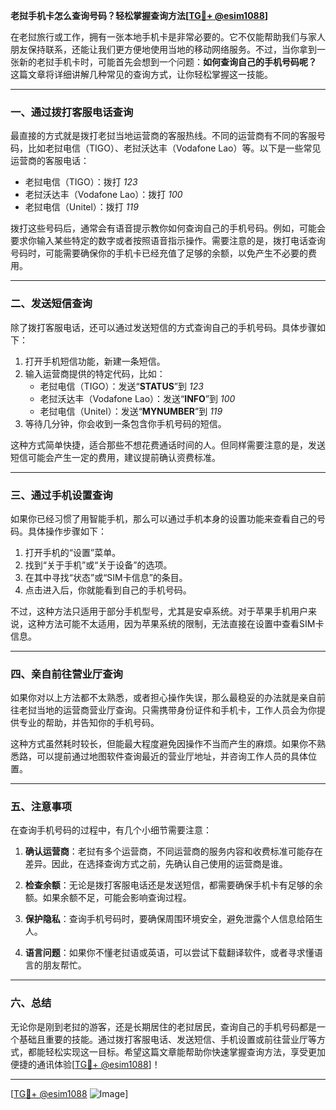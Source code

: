 **老挝手机卡怎么查询号码？轻松掌握查询方法[[TG💪+ @esim1088](https://t.me/s/esim1088)]**

在老挝旅行或工作，拥有一张本地手机卡是非常必要的。它不仅能帮助我们与家人朋友保持联系，还能让我们更方便地使用当地的移动网络服务。不过，当你拿到一张新的老挝手机卡时，可能首先会想到一个问题：**如何查询自己的手机号码呢？** 这篇文章将详细讲解几种常见的查询方式，让你轻松掌握这一技能。

---

### **一、通过拨打客服电话查询**

最直接的方式就是拨打老挝当地运营商的客服热线。不同的运营商有不同的客服号码，比如老挝电信（TIGO）、老挝沃达丰（Vodafone Lao）等。以下是一些常见运营商的客服电话：

- 老挝电信（TIGO）：拨打 *123*  
- 老挝沃达丰（Vodafone Lao）：拨打 *100*  
- 老挝电信（Unitel）：拨打 *119*

拨打这些号码后，通常会有语音提示教你如何查询自己的手机号码。例如，可能会要求你输入某些特定的数字或者按照语音指示操作。需要注意的是，拨打电话查询号码时，可能需要确保你的手机卡已经充值了足够的余额，以免产生不必要的费用。

---

### **二、发送短信查询**

除了拨打客服电话，还可以通过发送短信的方式查询自己的手机号码。具体步骤如下：

1. 打开手机短信功能，新建一条短信。
2. 输入运营商提供的特定代码，比如：
   - 老挝电信（TIGO）：发送“**STATUS**”到 *123*  
   - 老挝沃达丰（Vodafone Lao）：发送“**INFO**”到 *100*  
   - 老挝电信（Unitel）：发送“**MYNUMBER**”到 *119*
3. 等待几分钟，你会收到一条包含你手机号码的短信。

这种方式简单快捷，适合那些不想花费通话时间的人。但同样需要注意的是，发送短信可能会产生一定的费用，建议提前确认资费标准。

---

### **三、通过手机设置查询**

如果你已经习惯了用智能手机，那么可以通过手机本身的设置功能来查看自己的号码。具体操作步骤如下：

1. 打开手机的“设置”菜单。
2. 找到“关于手机”或“关于设备”的选项。
3. 在其中寻找“状态”或“SIM卡信息”的条目。
4. 点击进入后，你就能看到自己的手机号码。

不过，这种方法只适用于部分手机型号，尤其是安卓系统。对于苹果手机用户来说，这种方法可能不太适用，因为苹果系统的限制，无法直接在设置中查看SIM卡信息。

---

### **四、亲自前往营业厅查询**

如果你对以上方法都不太熟悉，或者担心操作失误，那么最稳妥的办法就是亲自前往老挝当地的运营商营业厅查询。只需携带身份证件和手机卡，工作人员会为你提供专业的帮助，并告知你的手机号码。

这种方式虽然耗时较长，但能最大程度避免因操作不当而产生的麻烦。如果你不熟悉路，可以提前通过地图软件查询最近的营业厅地址，并咨询工作人员的具体位置。

---

### **五、注意事项**

在查询手机号码的过程中，有几个小细节需要注意：

1. **确认运营商**：老挝有多个运营商，不同运营商的服务内容和收费标准可能存在差异。因此，在选择查询方式之前，先确认自己使用的运营商是谁。
   
2. **检查余额**：无论是拨打客服电话还是发送短信，都需要确保手机卡有足够的余额。如果余额不足，可能会影响查询过程。

3. **保护隐私**：查询手机号码时，要确保周围环境安全，避免泄露个人信息给陌生人。

4. **语言问题**：如果你不懂老挝语或英语，可以尝试下载翻译软件，或者寻求懂语言的朋友帮忙。

---

### **六、总结**

无论你是刚到老挝的游客，还是长期居住的老挝居民，查询自己的手机号码都是一个基础且重要的技能。通过拨打客服电话、发送短信、手机设置或前往营业厅等方式，都能轻松实现这一目标。希望这篇文章能帮助你快速掌握查询方法，享受更加便捷的通讯体验[[TG💪+ @esim1088](https://t.me/s/esim1088)]！

---

[[TG💪+ @esim1088](https://t.me/s/esim1088) ![Image](https://i.postimg.cc/4NQfJmqS/Snipaste-2025-05-13-00-14-12.png)]